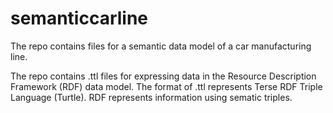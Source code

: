 # semanticcarline
The repo contains files for a semantic data model of a car manufacturing line.

The repo contains .ttl files for expressing data in the Resource Description Framework (RDF) data model. The format of .ttl represents Terse RDF Triple Language (Turtle). RDF represents information using sematic triples.
